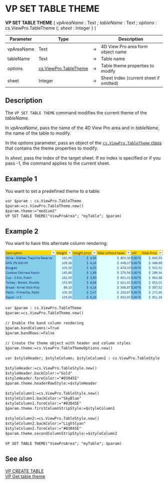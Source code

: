 # VP SET TABLE THEME




**VP SET TABLE THEME** ( *vpAreaName* : Text ; *tableName* : Text ; *options* : cs.ViewPro.TableTheme {; *sheet* : Integer } )



|Parameter|Type| |Description|
|---|---|---|---|
|vpAreaName |Text|->|4D View Pro area form object name|
|tableName|Text|->|Table name|
|options|[cs.ViewPro.TableTheme](../classes.md#tabletheme)|->|Table theme properties to modify|
|sheet   |Integer|->|Sheet index (current sheet if omitted)|



## Description

The `VP SET TABLE THEME` command modifies the current theme of the *tableName*.

In *vpAreaName*, pass the name of the 4D View Pro area and in *tableName*, the name of the table to modify. 

In the *options* parameter, pass an object of the [`cs.ViewPro.TableTheme` class](../classes.md#tabletheme) that contains the theme properties to modify. 

In *sheet*, pass the index of the target sheet. If no index is specified or if you pass -1, the command applies to the current sheet.

## Example 1

You want to set a predefined theme to a table:

```4d
var $param : cs.ViewPro.TableTheme
$param:=cs.ViewPro.TableTheme.new()
$param.theme:="medium2"
VP SET TABLE THEME("ViewProArea"; "myTable"; $param)
```

## Example 2

You want to have this alternate column rendering:

![](../images/col-bandering.png)

```4d
var $param : cs.ViewPro.TableTheme
$param:=cs.ViewPro.TableTheme.new()

// Enable the band column rendering
$param.bandColumns:=True
$param.bandRows:=False

// Create the theme object with header and column styles
$param.theme:=cs.ViewPro.TableThemeOptions.new()

var $styleHeader; $styleColumn; $styleColumn2 : cs.ViewPro.TableStyle

$styleHeader:=cs.ViewPro.TableStyle.new()
$styleHeader.backColor:="Gold"
$styleHeader.foreColor:="#03045E"
$param.theme.headerRowStyle:=$styleHeader

$styleColumn1:=cs.ViewPro.TableStyle.new()
$styleColumn1.backColor:="SkyBlue"
$styleColumn1.foreColor:="#03045E"
$param.theme.firstColumnStripStyle:=$styleColumn1

$styleColumn2:=cs.ViewPro.TableStyle.new()
$styleColumn2.backColor:="LightCyan"
$styleColumn2.foreColor:="#03045E"
$param.theme.secondColumnStripStyle:=$styleColumn2

VP SET TABLE THEME("ViewProArea"; "myTable"; $param)

```


## See also

[VP CREATE TABLE](VP%20CREATE%20TABLE.md)<br/>
[VP Get table theme](VP%20Get%20table%20theme.md)